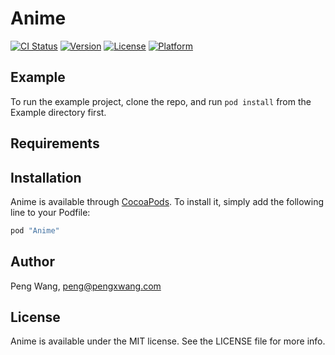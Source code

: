 # Anime

[![CI Status](http://img.shields.io/travis/hlfcoding/Anime.svg?style=flat)](https://travis-ci.org/hlfcoding/Anime)
[![Version](https://img.shields.io/cocoapods/v/Anime.svg?style=flat)](http://cocoapods.org/pods/Anime)
[![License](https://img.shields.io/cocoapods/l/Anime.svg?style=flat)](http://cocoapods.org/pods/Anime)
[![Platform](https://img.shields.io/cocoapods/p/Anime.svg?style=flat)](http://cocoapods.org/pods/Anime)

## Example

To run the example project, clone the repo, and run `pod install` from the Example directory first.

## Requirements

## Installation

Anime is available through [CocoaPods](http://cocoapods.org). To install
it, simply add the following line to your Podfile:

```ruby
pod "Anime"
```

## Author

Peng Wang, peng@pengxwang.com

## License

Anime is available under the MIT license. See the LICENSE file for more info.
